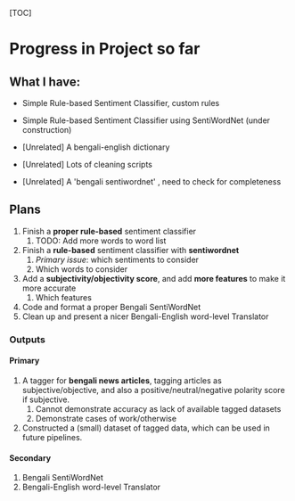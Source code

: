 [TOC]

# Progress in Project so far

## What I have:

- Simple Rule-based Sentiment Classifier, custom rules

- Simple Rule-based Sentiment Classifier using SentiWordNet (under construction)

- [Unrelated] A bengali-english dictionary

- [Unrelated] Lots of cleaning scripts

- [Unrelated] A 'bengali sentiwordnet' , need to check for completeness

## Plans

1. Finish a **proper rule-based** sentiment classifier
   1. TODO: Add more words to word list
2. Finish a **rule-based** sentiment classifier with **sentiwordnet**
   1. *Primary issue*: which sentiments to consider
   2. Which words to consider
3. Add a **subjectivity/objectivity score**, and add **more features** to make it more accurate
   1. Which features
4. Code and format a proper Bengali SentiWordNet
5. Clean up and present a nicer Bengali-English word-level Translator

### Outputs

#### Primary

1. A tagger for **bengali news articles**, tagging articles as subjective/objective, and also a positive/neutral/negative polarity score if subjective. 
   1. Cannot demonstrate accuracy as lack of available tagged datasets
   2. Demonstrate cases of work/otherwise
2. Constructed a (small) dataset of tagged data, which can be used in future pipelines.

#### Secondary

1. Bengali SentiWordNet
2. Bengali-English word-level Translator